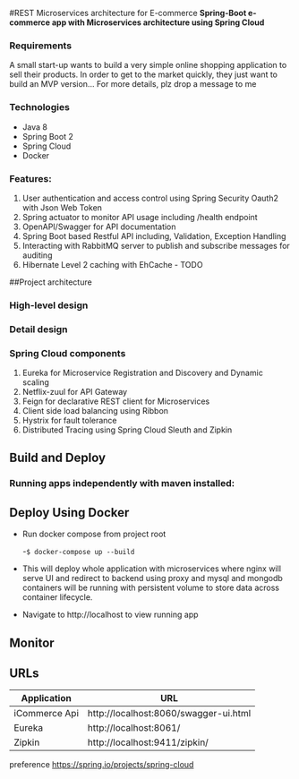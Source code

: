 #REST Microservices architecture for E-commerce
**Spring-Boot e-commerce app with Microservices architecture using Spring Cloud**

### Requirements
A small start-up wants to build a very simple online shopping
application to sell their products. In order to get to the market quickly, they just want
to build an MVP version... For more details, plz drop a message to me

### Technologies
- Java 8
- Spring Boot 2
- Spring Cloud
- Docker

### Features:
1. User authentication and access control using Spring Security Oauth2 with Json Web Token 
2. Spring actuator to monitor API usage including /health endpoint
3. OpenAPI/Swagger for API documentation
4. Spring Boot based Restful API including, Validation, Exception Handling
7. Interacting with RabbitMQ server to publish and subscribe messages for auditing
8. Hibernate Level 2 caching with EhCache - TODO

##Project architecture
### High-level design
### Detail design

### Spring Cloud components
1. Eureka for Microservice Registration and Discovery and Dynamic scaling
2. Netflix-zuul for API Gateway
3. Feign for declarative REST client for Microservices
4. Client side load balancing using Ribbon
5. Hystrix for fault tolerance
6. Distributed Tracing using Spring Cloud Sleuth and Zipkin

## Build and Deploy
### Running apps independently with maven installed:

## Deploy Using Docker
- Run docker compose from project root
 
  -```$ docker-compose up --build```
- This will deploy whole application with microservices where nginx will serve UI and redirect to backend using proxy and mysql and mongodb containers will be running with persistent volume to store data across container lifecycle.
- Navigate to http://localhost to view running app

## Monitor

## URLs

|     Application       |     URL          |
| ------------- | ------------- |
| iCommerce Api | http://localhost:8060/swagger-ui.html |
| Eureka | http://localhost:8061/|
| Zipkin | http://localhost:9411/zipkin/ |




preference
https://spring.io/projects/spring-cloud